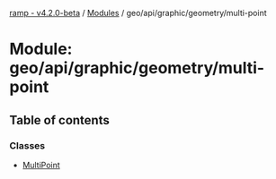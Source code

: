 [ramp - v4.2.0-beta](../README.md) / [Modules](../modules.md) / geo/api/graphic/geometry/multi-point

# Module: geo/api/graphic/geometry/multi-point

## Table of contents

### Classes

- [MultiPoint](../classes/geo_api_graphic_geometry_multi_point.MultiPoint.md)
